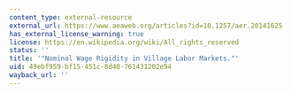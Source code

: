 ```yaml
---
content_type: external-resource
external_url: https://www.aeaweb.org/articles?id=10.1257/aer.20141625
has_external_license_warning: true
license: https://en.wikipedia.org/wiki/All_rights_reserved
status: ''
title: '"Nominal Wage Rigidity in Village Labor Markets."'
uid: 49ebf959-bf15-451c-8d40-761431202e94
wayback_url: ''
---
```

